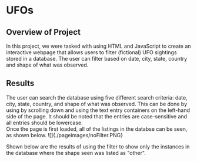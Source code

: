 # UFOs
## Overview of Project
In this project, we were tasked with using HTML and JavaScript to create an interactive webpage that allows users to filter (fictional) UFO sightings stored in a database. The user can filter based on date, city, state, country and shape of what was observed. <br/>

## Results
The user can search the database using five different search criteria: date, city, state, country, and shape of what was observed.  This can be done by using by scrolling down and using the text entry containers on the left-hand side of the page. It should be noted that the entries are case-sensitive and all entries should be lowercase.<br/>
Once the page is first loaded, all of the listings in the databse can be seen, as shown below.
![]{./pageimages/noFilter.PNG}


Shown below are the results of using the filter to show only the instances in the database where the shape seen was listed as "other".
